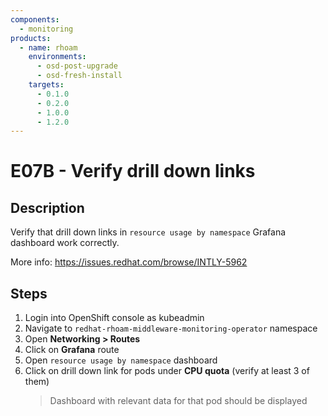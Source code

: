 ```yaml
---
components:
  - monitoring
products:
  - name: rhoam
    environments:
      - osd-post-upgrade
      - osd-fresh-install
    targets:
      - 0.1.0
      - 0.2.0
      - 1.0.0
      - 1.2.0
---
```


# E07B - Verify drill down links

## Description

Verify that drill down links in `resource usage by namespace` Grafana dashboard work correctly.

More info: <https://issues.redhat.com/browse/INTLY-5962>

## Steps

1. Login into OpenShift console as kubeadmin
2. Navigate to `redhat-rhoam-middleware-monitoring-operator` namespace
3. Open **Networking > Routes**
4. Click on **Grafana** route
5. Open `resource usage by namespace` dashboard
6. Click on drill down link for pods under **CPU quota** (verify at least 3 of them)
   > Dashboard with relevant data for that pod should be displayed
